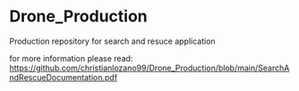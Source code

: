 # Drone_Production
Production repository for search and resuce application

for more information please read: https://github.com/christianlozano99/Drone_Production/blob/main/SearchAndRescueDocumentation.pdf

